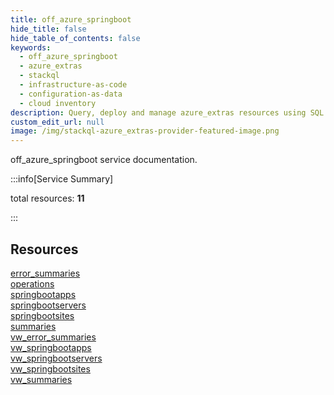 ```yaml
---
title: off_azure_springboot
hide_title: false
hide_table_of_contents: false
keywords:
  - off_azure_springboot
  - azure_extras
  - stackql
  - infrastructure-as-code
  - configuration-as-data
  - cloud inventory
description: Query, deploy and manage azure_extras resources using SQL
custom_edit_url: null
image: /img/stackql-azure_extras-provider-featured-image.png
---
```


off_azure_springboot service documentation.

:::info[Service Summary]

total resources: __11__  

:::

## Resources
<div class="row">
<div class="providerDocColumn">
<a href="/services/off_azure_springboot/error_summaries/">error_summaries</a><br />
<a href="/services/off_azure_springboot/operations/">operations</a><br />
<a href="/services/off_azure_springboot/springbootapps/">springbootapps</a><br />
<a href="/services/off_azure_springboot/springbootservers/">springbootservers</a><br />
<a href="/services/off_azure_springboot/springbootsites/">springbootsites</a><br />
<a href="/services/off_azure_springboot/summaries/">summaries</a>
</div>
<div class="providerDocColumn">
<a href="/services/off_azure_springboot/vw_error_summaries/">vw_error_summaries</a><br />
<a href="/services/off_azure_springboot/vw_springbootapps/">vw_springbootapps</a><br />
<a href="/services/off_azure_springboot/vw_springbootservers/">vw_springbootservers</a><br />
<a href="/services/off_azure_springboot/vw_springbootsites/">vw_springbootsites</a><br />
<a href="/services/off_azure_springboot/vw_summaries/">vw_summaries</a>
</div>
</div>